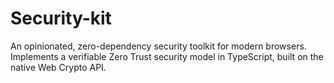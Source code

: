 # Security-kit
An opinionated, zero-dependency security toolkit for modern browsers. Implements a verifiable Zero Trust security model in TypeScript, built on the native Web Crypto API.
